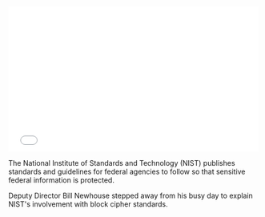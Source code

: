 




<div>
  <iframe src="//player.vimeo.com/video/222909163" width="500" height="290" frameborder="0" webkitallowfullscreen mozallowfullscreen allowfullscreen></iframe>
</div>

 The National Institute of Standards and Technology (NIST) publishes standards and guidelines for federal agencies to follow so that sensitive federal information is protected. 

Deputy Director Bill Newhouse stepped away from his busy day to explain NIST's involvement with block cipher standards. 

  